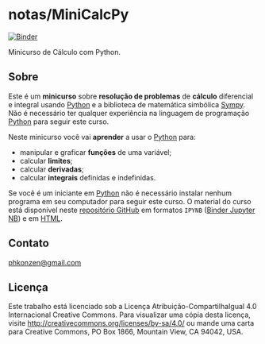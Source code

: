 # notas/MiniCalcPy

[![Binder](https://mybinder.org/badge_logo.svg)](https://mybinder.org/v2/gh/phkonzen/notas/master?filepath=%2Fsrc%2FMiniCalcPy)

Minicurso de Cálculo com Python.

## Sobre

Este é um **minicurso** sobre **resolução de problemas** de **cálculo** diferencial e integral usando [Python][py] e a biblioteca de matemática simbólica [Sympy][sympy]. Não é necessário ter qualquer experiência na linguagem de programação [Python][py] para seguir este curso.

Neste minicurso você vai **aprender** a usar o [Python][py] para:
- manipular e graficar **funções** de uma variável;
- calcular **limites**;
- calcular **derivadas**;
- calcular **integrais** definidas e indefinidas.

Se você é um iniciante em [Python][py] não é necessário instalar nenhum programa em seu computador para seguir este curso. O material do curso está disponível neste [repositório GitHub][repo] em formatos `IPYNB` ([Binder Jupyter NB](https://mybinder.org/v2/gh/phkonzen/notas/master?filepath=%2Fsrc%2FMiniCalcPy)) e em [HTML](https://phkonzen.github.io/notas).

[py]:https://www.python.org/
[sympy]:http://www.sympy.org/
[repo]:https://github.com/phkonzen/notas
[jupy]:http://jupyter.org/
[1fun.ipynb]:
[1fun.html]:

## Contato

phkonzen@gmail.com

## Licença

Este trabalho está licenciado sob a Licença Atribuição-CompartilhaIgual 4.0 Internacional Creative Commons. Para visualizar uma cópia desta licença, visite http://creativecommons.org/licenses/by-sa/4.0/ ou mande uma carta para Creative Commons, PO Box 1866, Mountain View, CA 94042, USA.
